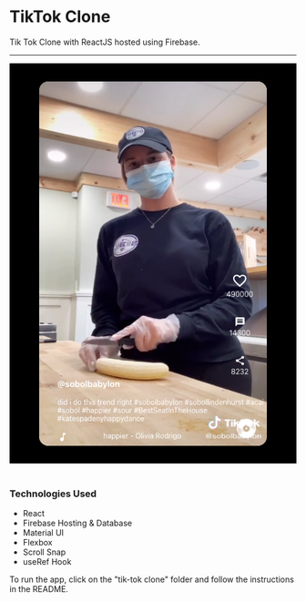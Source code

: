 # TikTok Clone

Tik Tok Clone with ReactJS hosted using Firebase. 

<hr>
<center>
<img src="images/tiktok-demo.png" />&nbsp;&nbsp;
 </center>

### Technologies Used

* React
* Firebase Hosting & Database
* Material UI
* Flexbox 
* Scroll Snap
* useRef Hook

To run the app, click on the "tik-tok clone" folder and follow the instructions in the README.
